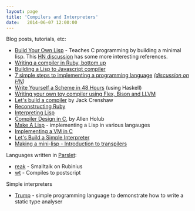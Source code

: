 ```yaml
---
layout: page
title: 'Compilers and Interpreters'
date:   2014-06-07 12:00:00
---
```


Blog posts, tutorials, etc:

* [Build Your Own Lisp](http://www.buildyourownlisp.com/) - Teaches C programming by building a minimal lisp. This [HN discussion](https://news.ycombinator.com/item?id=7530427) has some more interesting references.
* [Writing a compiler in Ruby, bottom up](http://www.hokstad.com/compiler)
* [Building a Lisp to Javascript compiler](http://honza.ca/2013/05/building-a-lisp-to-javascript-compiler)
* [7 simple steps to implementing a programming language](http://kjetilvalle.com/posts/implement-a-programming-language.html)
  _([discussion on HN](https://news.ycombinator.com/item?id=7697401))_
* [Write Yourself a Scheme in 48 Hours](https://en.wikibooks.org/wiki/Write_Yourself_a_Scheme_in_48_Hours)
  (using Haskell)
* [Writing your own toy compiler using Flex, Bison and LLVM](http://gnuu.org/2009/09/18/writing-your-own-toy-compiler/)
* [Let's build a compiler](http://compilers.iecc.com/crenshaw/) by Jack Crenshaw
* [Reconstructing Ruby](http://www.halogenandtoast.com/reconstructing-ruby-an-introduction/) 
* [Interpreting Lisp](http://www.civilized.com/getlisp.html)
* [Compiler Design in C](http://www.holub.com/software/compiler.design.in.c.html), by Allen Holub
* [Make A Lisp](https://github.com/kanaka/mal) - implementing a Lisp in various langauges
* [Implementing a VM in C](https://news.ycombinator.com/item?id=9516656)
* [Let's Build a Simple Interpreter](http://ruslanspivak.com/lsbasi-part1/)
* [Making a mini-lisp - Introduction to transpilers](https://angularclass.com/making-a-mini-lisp-introduction-to-transpilers/)

Languages written in [Parslet](http://kschiess.github.io/parslet/):

* [reak](https://github.com/rkh/Reak) - Smalltalk on Rubinius
* [wt](https://github.com/kschiess/wt) - Compiles to postscript

Simple interpreters

- [Trump](https://github.com/jcinnamond/trump) -
  simple programming language to demonstrate how to write a static type analyser
